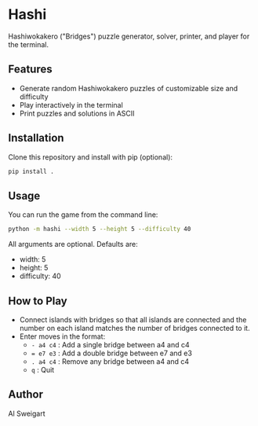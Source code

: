 # Hashi

Hashiwokakero ("Bridges") puzzle generator, solver, printer, and player for the terminal.

## Features
- Generate random Hashiwokakero puzzles of customizable size and difficulty
- Play interactively in the terminal
- Print puzzles and solutions in ASCII

## Installation

Clone this repository and install with pip (optional):

```bash
pip install .
```

## Usage

You can run the game from the command line:

```bash
python -m hashi --width 5 --height 5 --difficulty 40
```

All arguments are optional. Defaults are:
- width: 5
- height: 5
- difficulty: 40

## How to Play
- Connect islands with bridges so that all islands are connected and the number on each island matches the number of bridges connected to it.
- Enter moves in the format:
  - `- a4 c4` : Add a single bridge between a4 and c4
  - `= e7 e3` : Add a double bridge between e7 and e3
  - `. a4 c4` : Remove any bridge between a4 and c4
  - `q` : Quit

## Author

Al Sweigart
